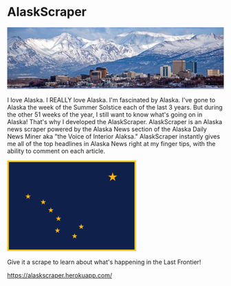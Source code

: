 # AlaskScraper
![](public/images/anchorage.jpg)


I love Alaska.  I REALLY love Alaska.  I'm fascinated by Alaska.  I've gone to Alaska the week of the Summer Solstice each of the last 3 years.  But during the other 51 weeks of the year, I still want to know what's going on in Alaska!  That's why I developed the AlaskScraper.  AlaskScraper is an Alaska news scraper powered by the Alaska News section of the Alaska Daily News Miner aka "the Voice of Interior Alaksa."  AlaskScraper instantly gives me all of the top headlines in Alaska News right at my finger tips, with the ability to comment on each article.

![](public/images/flag.png)

Give it a scrape to learn about what's happening in the Last Frontier!

https://alaskscraper.herokuapp.com/
